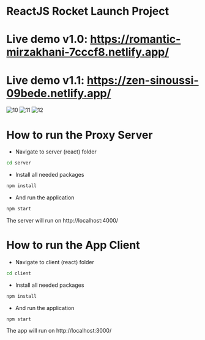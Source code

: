 # ReactJS Rocket Launch Project

# Live demo v1.0: https://romantic-mirzakhani-7cccf8.netlify.app/
# Live demo v1.1: https://zen-sinoussi-09bede.netlify.app/

![10](https://user-images.githubusercontent.com/26245125/121139891-f09a3700-c841-11eb-8621-0eb397c893c5.JPG)
![11](https://user-images.githubusercontent.com/26245125/121139895-f263fa80-c841-11eb-81c1-0d87a4be7d65.JPG)
![12](https://user-images.githubusercontent.com/26245125/121205812-a3898580-c880-11eb-9ab4-5d2bd7ede8d3.JPG)


# How to run the Proxy Server

- Navigate to server (react) folder
```bash
cd server
```
- Install all needed packages
```bash
npm install
```
- And run the application
```bash
npm start
```
The server will run on http://localhost:4000/

# How to run the App Client

- Navigate to client (react) folder
```bash
cd client
```
- Install all needed packages
```bash
npm install
```
- And run the application
```bash
npm start
```
The app will run on http://localhost:3000/

